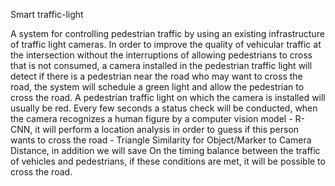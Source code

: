 Smart traffic-light

A system for controlling pedestrian traffic by using an existing infrastructure of traffic light cameras.
In order to improve the quality of vehicular traffic at the intersection without the interruptions of allowing pedestrians to cross that is not consumed, a camera installed in the pedestrian traffic light will detect if there is a pedestrian near the road who may want to cross the road, the system will schedule a green light and allow the pedestrian to cross the road.
A pedestrian traffic light on which the camera is installed will usually be red. Every few seconds a status check will be conducted, when the camera recognizes a human figure by a computer vision model - R-CNN, it will perform a location analysis in order to guess if this person wants to cross the road - Triangle Similarity for Object/Marker to Camera Distance, in addition we will save On the timing balance between the traffic of vehicles and pedestrians, if these conditions are met, it will be possible to cross the road.
